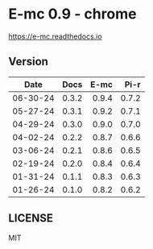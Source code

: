 # E-mc 0.9 - chrome

https://e-mc.readthedocs.io

## Version

| Date     | Docs   | E-mc   | Pi-r   |
| :------: | -----: | -----: | -----: |
| 06-30-24 |  0.3.2 |  0.9.4 |  0.7.2 |
| 05-27-24 |  0.3.1 |  0.9.2 |  0.7.1 |
| 04-29-24 |  0.3.0 |  0.9.0 |  0.7.0 |
| 04-02-24 |  0.2.2 |  0.8.7 |  0.6.6 |
| 03-06-24 |  0.2.1 |  0.8.6 |  0.6.5 |
| 02-19-24 |  0.2.0 |  0.8.4 |  0.6.4 |
| 01-31-24 |  0.1.1 |  0.8.3 |  0.6.3 |
| 01-26-24 |  0.1.0 |  0.8.2 |  0.6.2 |

## LICENSE

MIT